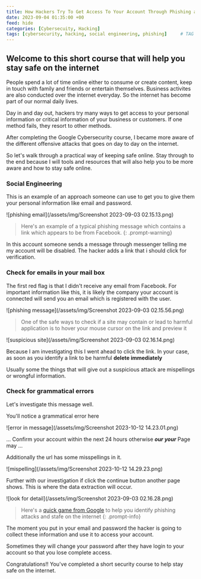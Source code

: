 ```yaml
---
title: How Hackers Try To Get Access To Your Account Through Phishing and Social Engineering
date: 2023-09-04 01:35:00 +00
feed: hide
categories: [Cybersecuity, Hacking]
tags: [cybersecurity, hacking, social engineering, phishing]     # TAG names should always be lowercase
---
```


## Welcome to this short course that will help you stay safe on the internet

People spend a lot of time online either to consume or create content, keep in touch with family and friends or entertain themselves. Business activites are also conducted over the internet everyday. So the internet has become part of our normal daily lives.

Day in and day out, hackers try many ways to get access to your personal information or critical information of your business or customers. If one method fails, they resort to other methods.

After completing the Google Cybersecurity course, I became more aware of the different offensive attacks that goes on day to day on the internet.

So let's walk through a practical way of keeping safe online. Stay through to the end because I will tools and resources that will also help you to be more aware and how to stay safe online.

### Social Engineering

This is an example of an approach someone can use to get you to give them your personal information like email and password.

![phishing email](/assets/img/Screenshot 2023-09-03 02.15.13.png)

> Here's an example of a typical phishing message which contains a link which appears to be from Facebook.
{: .prompt-warning}

In this account someone sends a message through messenger telling me my account will be disabled. The hacker adds a link that i should click for verification. 

### Check for emails in your mail box

The first red flag is that I didn't receive any email from Facebook. For important information like this, it is likely the company your account is connected will send you an email which is registered with the user.

![phishing message](/assets/img/Screenshot 2023-09-03 02.15.56.png)

> One of the safe ways to check if a site may contain or lead to harmful application is to hover your mouse cursor on the link and preview it

![suspicious site](/assets/img/Screenshot 2023-09-03 02.16.14.png)

Because I am investigating this I went ahead to click the link. In your case, as soon as you identify a link to be harmful **delete immediately**

Usually some the things that will give out a suspicious attack are mispellings or wrongful information. 

### Check for grammatical errors

Let's investigate this message well.

You'll notice a grammatical error here 

![error in message](/assets/img/Screenshot 2023-10-12 14.23.01.png)

... Confirm your account within the next 24 hours otherwise **_our your_** Page may ...

Additionally the url has some misspellings in it.

![mispelling](/assets/img/Screenshot 2023-10-12 14.29.23.png)

Further with our investigation if click the continue button another page shows. This is where the data extraction will occur.

![look for detail](/assets/img/Screenshot 2023-09-03 02.16.28.png)

> Here's a [quick game from Google](https://phishingquiz.withgoogle.com/) to help you identify phishing attacks and stafe on the internet
{: .prompt-info}


The moment you put in your email and password the hacker is going to collect these information and use it to access your account. 

Sometimes they will change your password after they have login to your account so that you lose complete access.

Congratulations!! You've completed a short security course to help stay safe on the internet.





